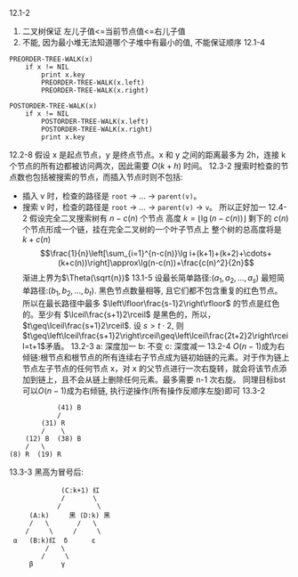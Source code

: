 12.1-2
1. 二叉树保证 左儿子值<=当前节点值<=右儿子值
2. 不能, 因为最小堆无法知道哪个子堆中有最小的值, 不能保证顺序
12.1-4
```
PREORDER-TREE-WALK(x)
    if x != NIL
        print x.key
        PREORDER-TREE-WALK(x.left)
        PREORDER-TREE-WALK(x.right)
```

```
POSTORDER-TREE-WALK(x)
    if x != NIL
        POSTORDER-TREE-WALK(x.left)
        POSTORDER-TREE-WALK(x.right)
        print x.key
```
12.2-8
假设 x 是起点节点，y 是终点节点。x 和 y 之间的距离最多为 2h，连接 k 个节点的所有边都被访问两次，因此需要 $O(k+h)$ 时间。
12.3-2
搜索时检查的节点数也包括被搜索的节点，而插入节点时则不包括:
- 插入 v 时，检查的路径是 `root` → … → `parent(v)`。
- 搜索 v 时，检查的路径是 `root` → … → `parent(v)` → `v`。
所以正好加一
12.4-2
假设完全二叉搜索树有 $n - c(n)$ 个节点
高度 $k = \lfloor \lg(n - c(n)) \rfloor$
剩下的 $c(n)$ 个节点形成一个链，挂在完全二叉树的一个叶子节点上
整个树的总高度将是 $k + c(n)$
$$\frac{1}{n}\left[\sum_{i=1}^{n-c(n)}\lg i+(k+1)+(k+2)+\cdots+(k+c(n))\right]\approx\lg(n-c(n))+\frac{c(n)^2}{2n}$$
渐进上界为$\Theta(\sqrt{n})$
13.1-5
设最长简单路径:$(a_1,a_2,\ldots,a_s)$
最短简单路径:$(b_1,b_2,\ldots,b_t)$. 黑色节点数量相等, 且它们都不包含重复的红色节点。
所以在最长路径中最多 $\left\lfloor\frac{s-1}2\right\rfloor$ 的节点是红色的。至少有 $\lceil\frac{s+1}2\rceil$ 是黑色的，所以，$t\geq\lceil\frac{s+1}2\rceil$.
设 $s>t\cdot2$, 则 $t\geq\left\lceil\frac{s+1}2\right\rceil\geq\left\lceil\frac{2t+2}2\right\rceil=t+1$矛盾。
13.2-3
a: 深度加一
b: 不变
c: 深度减一
13.2-4
$O(n-1)$成为右倾链:根节点和根节点的所有连续右子节点成为链初始链的元素。对于作为链上节点左子节点的任何节点 x，对 x 的父节点进行一次右旋转，就会将该节点添加到链上，且不会从链上删除任何元素。最多需要 n-1 次右旋。
同理目标bst可以$O(n-1)$成为右倾链, 执行逆操作(所有操作反顺序左旋)即可
13.3-2
```
			(41) B
			/
		(31) R
		/    \
	(12) B  (38) B
	/   \
(8) R  (19) R
```
13.3-3
黑高为冒号后:
```
			 (C:k+1) 红
			 /       \
			/         \
	 (A:k)     黑 (D:k) 黑
	 /   \       /   \
	/     \     /     \
 α   (B:k)红  δ      ε
		 /   \
		/     \
	 β       γ
```
